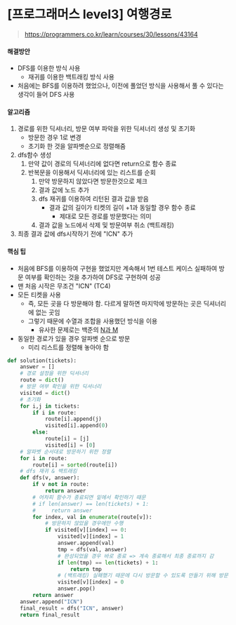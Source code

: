# [프로그래머스 level3] 여행경로

> https://programmers.co.kr/learn/courses/30/lessons/43164

#### 해결방안

- DFS를 이용한 방식 사용
  - 재귀를 이용한 백트래킹 방식 사용
- 처음에는 BFS를 이용하려 했었으나, 이전에 풀었던 방식을 사용해서 풀 수 있다는 생각이 들어 DFS 사용



#### 알고리즘

1. 경로를 위한 딕셔너리, 방문 여부 파악을 위한 딕셔너리 생성 및 초기화
   - 방문한 경우 1로 변경
   - 초기화 한 것을 알파벳순으로 정렬해줌
2. dfs함수 생성
   1. 만약 값이 경로의 딕셔너리에 없다면 return으로 함수 종료
   2. 반복문을 이용해서 딕셔너리에 있는 리스트를 순회
      1. 만약 방문하지 않았다면 방문한것으로 체크
      2. 결과 값에 노드 추가
      3. dfs 재귀를 이용하여 리턴된 결과 값을 받음
         - 결과 값의 길이가 티켓의 길이 +1과 동일할 경우 함수 종료
           - 제대로 모든 경로를 방문했다는 의미
      4. 결과 값을 노드에서 삭제 및 방문여부 취소 (백트래킹)
3. 최종 결과 값에 dfs시작하기 전에 "ICN" 추가



#### 핵심 팁

- 처음에 BFS를 이용하여 구현을 했었지만 계속해서 1번 테스트 케이스 실패하여 방문 여부를 확인하는 것을 추가하여 DFS로 구현하여 성공
- 맨 처음 시작은 무조건 "ICN" (TC4)
- 모든 티켓을 사용
  - 즉, 모든 곳을 다 방문해야 함. 다르게 말하면 마지막에 방문하는 곳은 딕셔너리에 없는 곳임
  - 그렇기 때문에 수열과 조합을 사용했던 방식을 이용
    - 유사한 문제로는 백준의 [N과 M](https://www.acmicpc.net/problem/15649) 
- 동일한 경로가 있을 경우 알파벳 순으로 방문
  - 미리 리스트를 정렬해 놓아야 함



```python
def solution(tickets):
    answer = []
    # 경로 설정을 위한 딕셔너리
    route = dict()
    # 방문 여부 확인을 위한 딕셔너리
    visited = dict()
    # 초기화
    for i,j in tickets:
        if i in route:
            route[i].append(j)
            visited[i].append(0)
        else:
            route[i] = [j]
            visited[i] = [0]
    # 알파벳 순서대로 방문하기 위한 정렬
    for i in route:
        route[i] = sorted(route[i])
    # dfs 재귀 & 백트래킹
    def dfs(v, answer):
        if v not in route:
            return answer
        # 어차피 함수가 종료되면 밑에서 확인하기 때문
        # if len(answer) == len(tickets) + 1:
        #     return answer
        for index, val in enumerate(route[v]):
            # 방문하지 않았을 경우에만 수행
            if visited[v][index] == 0:
                visited[v][index] = 1
                answer.append(val)
                tmp = dfs(val, answer)
                # 완성되었을 경우 바로 종료 => 계속 종료해서 최종 종료까지 감
                if len(tmp) == len(tickets) + 1:
                    return tmp
                # (백트래킹) 실패했기 때문에 다시 방문할 수 있도록 만들기 위해 방문여부 초기화 및 추가했던것 삭제
                visited[v][index] = 0
                answer.pop()
        return answer
    answer.append("ICN")
    final_result = dfs("ICN", answer)
    return final_result
```

